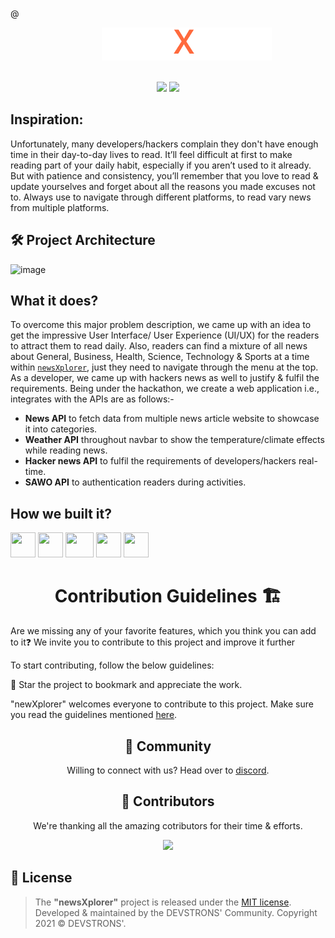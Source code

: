 @<p align="center">
    <img style="margin: 0 0 0 60px" src="static/assets/img/newsXplorer.png" alt="newsXplorer"/>
</p>
<div align="center">
</br>
<a href="https://github.com/devstrons/newsXplorer"><img src="https://badges.frapsoft.com/os/v1/open-source.svg?v=103"></a>
<a href="https://github.com/devstrons/newsXplorer/blob/master/LICENSE"><img src="https://img.shields.io/badge/license-MIT-brightgreen.svg?v=103"></a>
</br>
</div>

## Inspiration:
Unfortunately, many developers/hackers complain they don't have enough time in their day-to-day lives to read.
It’ll feel difficult at first to make reading part of your daily habit, especially if you aren’t used to it already. But with patience and consistency, you’ll remember that you love to read & update yourselves and forget about all the reasons you made excuses not to.
Always use to navigate through different platforms, to read vary news from multiple platforms.

## 🛠️  Project Architecture
![image](https://user-images.githubusercontent.com/24749908/145687826-c2005192-1d60-4718-a645-8bffc222e6eb.png)

## What it does?
To overcome this major problem description, we came up with an idea to get the impressive User Interface/ User Experience (UI/UX) for the readers to attract them to read daily. Also, readers can find a mixture of all news about General, Business, Health, Science, Technology & Sports at a time within [`newsXplorer`](https://newsxplorer.herokuapp.com), just they need to navigate through the menu at the top. As a developer, we came up with hackers news as well to justify & fulfil the requirements.
Being under the hackathon, we create a web application i.e., integrates with the APIs are as follows:-
- **News API** to fetch data from multiple news article website to showcase it into categories.
- **Weather API** throughout navbar to show the temperature/climate effects while reading news.
- **Hacker news API** to fulfil the requirements of developers/hackers real-time.
- **SAWO API** to authentication readers during activities.


## How we built it?
<code><a href="#"><img height="40" width="40" src="https://raw.githubusercontent.com/devstrons/newsXplorer/master/static/assets/img/html.png"></a></code>
<code><a href="#"><img height="40" width="40" src="https://raw.githubusercontent.com/devstrons/newsXplorer/master/static/assets/img/flask.png"></a></code>
<code><a href="#"><img height="40" width="45" src="https://cdn.iconscout.com/icon/free/png-256/figma-682083.png"></a></code>
<code><a href="#"><img height="40" width="40" src="https://cdn.iconscout.com/icon/free/png-256/css-131-722685.png"></a></code>
<code><a href="#"><img height="40" width="40" src="https://user-images.githubusercontent.com/71369943/125153949-d8854280-e174-11eb-99bd-af46a5767a54.png"></a></code>

<h1 align="center" style="font-weight:bold">Contribution Guidelines 🏗</h1>
Are we missing any of your favorite features, which you think you can add to it❓ We invite you to contribute to this project and improve it further

To start contributing, follow the below guidelines: 

🌟 Star the project to bookmark and appreciate the work.

"newXplorer" welcomes everyone to contribute to this project. Make sure you read the guidelines mentioned [here](https://github.com/devstrons/newXplorer/blob/main/CONTRIBUTING.md).

<h2 align="center" style="font-weight:bold">🤝 Community</h2>
<p align="center">
Willing to connect with us? 
Head over to <a href="https://discord.gg/MVujzTBqed" >discord</a>.
</p>

<h2 align="center" style="font-weight:bold">🌈 Contributors</h2>
<p align="center">
We're thanking all the amazing cotributors for their time & efforts.
</p>
<p align="center">
<a href="https://github.com/devstrons/newsXplorer/graphs/contributors">
  <img src="https://contrib.rocks/image?repo=devstrons/newsXplorer" />
</a>
</p>
<h2 align="left" style="font-weight:bold">📰 License</h2>

> The **"newsXplorer"** project is released under the [MIT license](https://github.com/devstrons/newsXplorer/blob/master/LICENSE). <br> Developed &amp; maintained by the DEVSTRONS' Community. Copyright 2021 © DEVSTRONS'.
